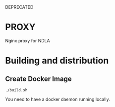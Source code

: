 DEPRECATED

# PROXY

Nginx proxy for NDLA

# Building and distribution

## Create Docker Image
    ./build.sh

You need to have a docker daemon running locally.
